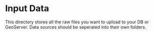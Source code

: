 # Input Data

This directory stores all the raw files you want to upload to your DB or GeoServer.
Data sources should be seperated into their own folders.